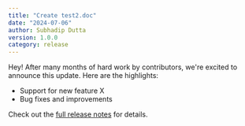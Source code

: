```yaml
---
title: "Create test2.doc"
date: "2024-07-06"
author: Subhadip Dutta
version: 1.0.0
category: release
---
```

Hey! After many months of hard work by contributors, we're excited to announce this update.
Here are the highlights:
- Support for new feature X
- Bug fixes and improvements

Check out the [full release notes](https://github.com/your/repository/commits/09105092716834ed498e70ec1287534fd8aae863) for details.
